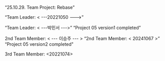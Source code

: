 “25.10.29. Team Project: Rebase"

“Team Leader: < ---20221050 --->”

“Team Leader: < ---박민서 --->”
 “Project 05 version1 completed”

2nd Team Member: < --- 이승주  --- >
“2nd Team Member: < 20241067 >”
“Project 05 version2 completed"

3rd Team Member: <20221074>